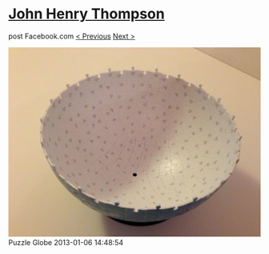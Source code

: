 # [John Henry Thompson](../README.md)
post Facebook.com
[< Previous](2013-01-06-1.md) [Next >](2013-01-06-3.md)

[![](../media/2013-01-06/Puzzle-Globe-1.jpg)](../README.md)
Puzzle Globe
2013-01-06 14:48:54